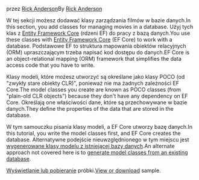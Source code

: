 <span data-ttu-id="6fde5-101">przez [Rick Anderson](https://twitter.com/RickAndMSFT)</span><span class="sxs-lookup"><span data-stu-id="6fde5-101">By [Rick Anderson](https://twitter.com/RickAndMSFT)</span></span>

<span data-ttu-id="6fde5-102">W tej sekcji możesz dodawać klasy zarządzania filmów w bazie danych.</span><span class="sxs-lookup"><span data-stu-id="6fde5-102">In this section, you add classes for managing movies in a database.</span></span> <span data-ttu-id="6fde5-103">Użyj tych klas z [Entity Framework Core](/ef/core) (rdzeni EF) do pracy z bazą danych.</span><span class="sxs-lookup"><span data-stu-id="6fde5-103">You use these classes with [Entity Framework Core](/ef/core) (EF Core) to work with a database.</span></span> <span data-ttu-id="6fde5-104">Podstawowe EF to struktura mapowania obiektów relacyjnych (ORM) upraszczającym trzeba napisać kod dostępu do danych.</span><span class="sxs-lookup"><span data-stu-id="6fde5-104">EF Core is an object-relational mapping (ORM) framework that simplifies the data access code that you have to write.</span></span>

<span data-ttu-id="6fde5-105">Klasy modeli, które możesz utworzyć są określane jako klasy POCO (od "zwykły stare obiekty CLR)", ponieważ nie ma żadnych zależności EF Core.</span><span class="sxs-lookup"><span data-stu-id="6fde5-105">The model classes you create are known as POCO classes (from "plain-old CLR objects") because they don't have any dependency on EF Core.</span></span> <span data-ttu-id="6fde5-106">Określają one właściwości dane, które są przechowywane w bazie danych.</span><span class="sxs-lookup"><span data-stu-id="6fde5-106">They define the properties of the data that are stored in the database.</span></span>

<span data-ttu-id="6fde5-107">W tym samouczku pisania klasy modeli, a EF Core utworzy bazę danych.</span><span class="sxs-lookup"><span data-stu-id="6fde5-107">In this tutorial, you write the model classes first, and EF Core creates the database.</span></span> <span data-ttu-id="6fde5-108">Alternatywne podejście nieuwzględnionego w tym miejscu jest [wygenerowane klasy modelu z istniejącej bazy danych](/ef/core/get-started/aspnetcore/existing-db).</span><span class="sxs-lookup"><span data-stu-id="6fde5-108">An alternate approach not covered here is to [generate model classes from an existing database](/ef/core/get-started/aspnetcore/existing-db).</span></span>

<span data-ttu-id="6fde5-109">[Wyświetlanie lub pobieranie](https://github.com/aspnet/Docs/tree/master/aspnetcore/tutorials/razor-pages/razor-pages-start/sample/RazorPagesMovie) próbki.</span><span class="sxs-lookup"><span data-stu-id="6fde5-109">[View or download](https://github.com/aspnet/Docs/tree/master/aspnetcore/tutorials/razor-pages/razor-pages-start/sample/RazorPagesMovie) sample.</span></span>